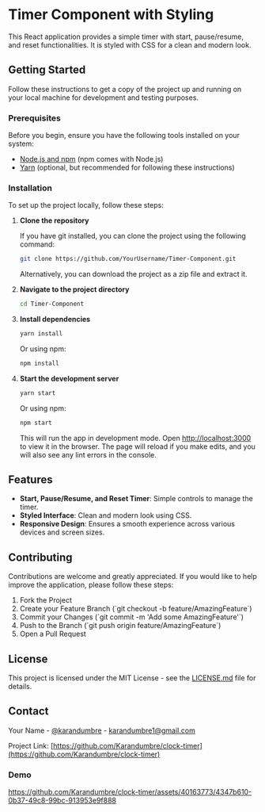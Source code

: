 # Timer Component with Styling

This React application provides a simple timer with start, pause/resume, and reset functionalities. It is styled with CSS for a clean and modern look.

## Getting Started

Follow these instructions to get a copy of the project up and running on your local machine for development and testing purposes.

### Prerequisites

Before you begin, ensure you have the following tools installed on your system:

- [Node.js and npm](https://nodejs.org/en/download/) (npm comes with Node.js)
- [Yarn](https://yarnpkg.com/getting-started/install) (optional, but recommended for following these instructions)

### Installation

To set up the project locally, follow these steps:

1. **Clone the repository**

   If you have git installed, you can clone the project using the following command:

   ```bash
   git clone https://github.com/YourUsername/Timer-Component.git
   ```

   Alternatively, you can download the project as a zip file and extract it.

2. **Navigate to the project directory**

   ```bash
   cd Timer-Component
   ```

3. **Install dependencies**

   ```bash
   yarn install
   ```

   Or using npm:

   ```bash
   npm install
   ```

4. **Start the development server**

   ```bash
   yarn start
   ```

   Or using npm:

   ```bash
   npm start
   ```

   This will run the app in development mode. Open [http://localhost:3000](http://localhost:3000) to view it in the browser. The page will reload if you make edits, and you will also see any lint errors in the console.

## Features

- **Start, Pause/Resume, and Reset Timer**: Simple controls to manage the timer.
- **Styled Interface**: Clean and modern look using CSS.
- **Responsive Design**: Ensures a smooth experience across various devices and screen sizes.

## Contributing

Contributions are welcome and greatly appreciated. If you would like to help improve the application, please follow these steps:

1. Fork the Project
2. Create your Feature Branch (\`git checkout -b feature/AmazingFeature\`)
3. Commit your Changes (\`git commit -m 'Add some AmazingFeature'\`)
4. Push to the Branch (\`git push origin feature/AmazingFeature\`)
5. Open a Pull Request

## License

This project is licensed under the MIT License - see the [LICENSE.md](LICENSE.md) file for details.

## Contact

Your Name - [@karandumbre](https://x.com/karandumbre) - karandumbre1@gmail.com

Project Link: [https://github.com/Karandumbre/clock-timer](https://github.com/Karandumbre/clock-timer)

### Demo



https://github.com/Karandumbre/clock-timer/assets/40163773/4347b610-0b37-49c8-99bc-913953e9f888


